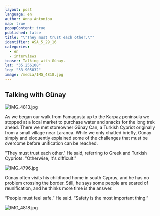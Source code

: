 ```yaml
---
layout: post
language: en
author: Anna Antoniou
map: true
popupContent: true
published: false
title: "\"They must trust each other.\""
identifier: ASA_5_29_16
categories: 
  - en
  - interviews
teaser: Talking with Günay.
lat: "35.256108"
lng: "33.905032"
image: /media/IMG_4818.jpg
---
```

## Talking with Günay

![IMG_4813.jpg]({{site.baseurl}}/media/IMG_4813.jpg)

As we began our walk from Famagusta up to the Karpaz peninsula we stopped at a local market to purchase water and snacks for the long trek ahead. There we met storeowner Günay Can, a Turkish Cypriot originally from a small village near Laranca. While we only chatted briefly, Günay simply and eloquently explained some of the challenges that must be overcome before unification can be reached. 

"They must trust each other." He said, referring to Greek and Turkish Cypriots. "Otherwise, it's difficult."

![IMG_4796.jpg]({{site.baseurl}}/media/IMG_4796.jpg)

Günay often visits his childhood home in south Cyprus, and he has no problem crossing the border. Still, he says some people are scared of reunification, and he thinks more time is the answer.

“People must feel safe.” He said. “Safety is the most important thing.”

![IMG_4818.jpg]({{site.baseurl}}/media/IMG_4818.jpg)


